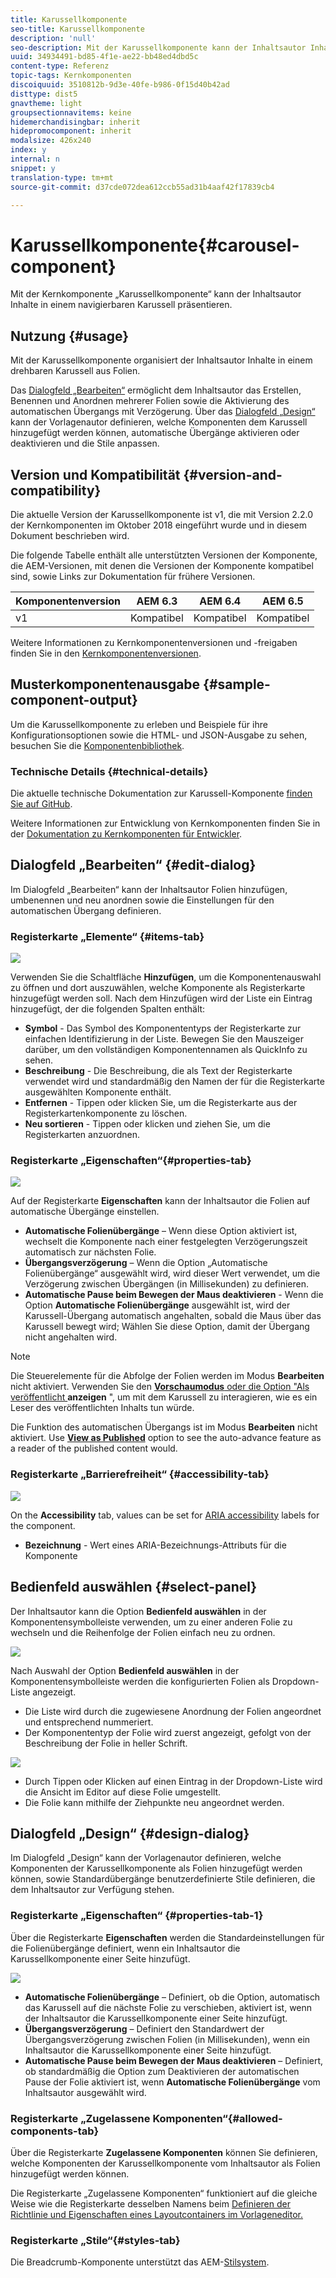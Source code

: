 ```yaml
---
title: Karussellkomponente
seo-title: Karussellkomponente
description: 'null'
seo-description: Mit der Karussellkomponente kann der Inhaltsautor Inhalte in einem drehbaren Karussell präsentieren.
uuid: 34934491-bd85-4f1e-ae22-bb48ed4dbd5c
content-type: Referenz
topic-tags: Kernkomponenten
discoiquuid: 3510812b-9d3e-40fe-b986-0f15d40b42ad
disttype: dist5
gnavtheme: light
groupsectionnavitems: keine
hidemerchandisingbar: inherit
hidepromocomponent: inherit
modalsize: 426x240
index: y
internal: n
snippet: y
translation-type: tm+mt
source-git-commit: d37cde072dea612ccb55ad31b4aaf42f17839cb4

---
```



# Karussellkomponente{#carousel-component}

Mit der Kernkomponente „Karussellkomponente“ kann der Inhaltsautor Inhalte in einem navigierbaren Karussell präsentieren.

## Nutzung {#usage}

Mit der Karussellkomponente organisiert der Inhaltsautor Inhalte in einem drehbaren Karussell aus Folien.

Das [Dialogfeld „Bearbeiten“](#edit-dialog) ermöglicht dem Inhaltsautor das Erstellen, Benennen und Anordnen mehrerer Folien sowie die Aktivierung des automatischen Übergangs mit Verzögerung. Über das [Dialogfeld „Design“](#design-dialog) kann der Vorlagenautor definieren, welche Komponenten dem Karussell hinzugefügt werden können, automatische Übergänge aktivieren oder deaktivieren und die Stile anpassen.

## Version und Kompatibilität {#version-and-compatibility}

Die aktuelle Version der Karussellkomponente ist v1, die mit Version 2.2.0 der Kernkomponenten im Oktober 2018 eingeführt wurde und in diesem Dokument beschrieben wird.

Die folgende Tabelle enthält alle unterstützten Versionen der Komponente, die AEM-Versionen, mit denen die Versionen der Komponente kompatibel sind, sowie Links zur Dokumentation für frühere Versionen.

| Komponentenversion | AEM 6.3 | AEM 6.4 | AEM 6.5 |
|--- |--- |--- |--- |
| v1 | Kompatibel | Kompatibel | Kompatibel |

Weitere Informationen zu Kernkomponentenversionen und -freigaben finden Sie in den [Kernkomponentenversionen](versions.md).

## Musterkomponentenausgabe {#sample-component-output}

Um die Karussellkomponente zu erleben und Beispiele für ihre Konfigurationsoptionen sowie die HTML- und JSON-Ausgabe zu sehen, besuchen Sie die [Komponentenbibliothek](http://opensource.adobe.com/aem-core-wcm-components/library/carousel.html).

### Technische Details {#technical-details}

Die aktuelle technische Dokumentation zur Karussell-Komponente [finden Sie auf GitHub](https://github.com/adobe/aem-core-wcm-components/blob/master/content/src/content/jcr_root/apps/core/wcm/components/carousel/v1/carousel).

Weitere Informationen zur Entwicklung von Kernkomponenten finden Sie in der [Dokumentation zu Kernkomponenten für Entwickler](developing.md).

## Dialogfeld „Bearbeiten“ {#edit-dialog}

Im Dialogfeld „Bearbeiten“ kann der Inhaltsautor Folien hinzufügen, umbenennen und neu anordnen sowie die Einstellungen für den automatischen Übergang definieren.

### Registerkarte „Elemente“ {#items-tab}

![](assets/screen-shot-2019-08-29-12.01.39.png)

Verwenden Sie die Schaltfläche **Hinzufügen**, um die Komponentenauswahl zu öffnen und dort auszuwählen, welche Komponente als Registerkarte hinzugefügt werden soll. Nach dem Hinzufügen wird der Liste ein Eintrag hinzugefügt, der die folgenden Spalten enthält:

* **Symbol** - Das Symbol des Komponententyps der Registerkarte zur einfachen Identifizierung in der Liste. Bewegen Sie den Mauszeiger darüber, um den vollständigen Komponentennamen als QuickInfo zu sehen.
* **Beschreibung** - Die Beschreibung, die als Text der Registerkarte verwendet wird und standardmäßig den Namen der für die Registerkarte ausgewählten Komponente enthält.
* **Entfernen** - Tippen oder klicken Sie, um die Registerkarte aus der Registerkartenkomponente zu löschen.
* **Neu sortieren** - Tippen oder klicken und ziehen Sie, um die Registerkarten anzuordnen.

### Registerkarte „Eigenschaften“{#properties-tab}

![](assets/screen-shot-2019-08-29-12.01.57.png)

Auf der Registerkarte **Eigenschaften** kann der Inhaltsautor die Folien auf automatische Übergänge einstellen.

* **Automatische Folienübergänge** – Wenn diese Option aktiviert ist, wechselt die Komponente nach einer festgelegten Verzögerungszeit automatisch zur nächsten Folie.
* **Übergangsverzögerung** – Wenn die Option „Automatische Folienübergänge“ ausgewählt wird, wird dieser Wert verwendet, um die Verzögerung zwischen Übergängen (in Millisekunden) zu definieren.
* **Automatische Pause beim Bewegen der Maus deaktivieren** - Wenn die Option **Automatische Folienübergänge** ausgewählt ist, wird der Karussell-Übergang automatisch angehalten, sobald die Maus über das Karussell bewegt wird; Wählen Sie diese Option, damit der Übergang nicht angehalten wird.

>[!NOTE]
>
>Die Steuerelemente für die Abfolge der Folien werden im Modus **Bearbeiten** nicht aktiviert. Verwenden Sie den [**Vorschaumodus** oder die Option "Als veröffentlicht ](https://helpx.adobe.com/experience-manager/6-5/sites/authoring/using/editing-content.html)**anzeigen[](https://helpx.adobe.com/experience-manager/6-5/sites/authoring/using/editing-content.html)** ", um mit dem Karussell zu interagieren, wie es ein Leser des veröffentlichten Inhalts tun würde.
>
>Die Funktion des automatischen Übergangs ist im Modus **Bearbeiten** nicht aktiviert. Use **[View as Published](https://helpx.adobe.com/experience-manager/6-5/sites/authoring/using/editing-content.html)** option to see the auto-advance feature as a reader of the published content would.

### Registerkarte „Barrierefreiheit“ {#accessibility-tab}

![](assets/screen-shot-2019-08-29-12.02.22.png)

On the **Accessibility** tab, values can be set for [ARIA accessibility](https://www.w3.org/WAI/standards-guidelines/aria/) labels for the component.

* **Bezeichnung** - Wert eines ARIA-Bezeichnungs-Attributs für die Komponente

## Bedienfeld auswählen {#select-panel}

Der Inhaltsautor kann die Option **Bedienfeld auswählen** in der Komponentensymbolleiste verwenden, um zu einer anderen Folie zu wechseln und die Reihenfolge der Folien einfach neu zu ordnen.

![](assets/screenshot_2018-10-11at165417.png)

Nach Auswahl der Option **Bedienfeld auswählen** in der Komponentensymbolleiste werden die konfigurierten Folien als Dropdown-Liste angezeigt.

* Die Liste wird durch die zugewiesene Anordnung der Folien angeordnet und entsprechend nummeriert.
* Der Komponententyp der Folie wird zuerst angezeigt, gefolgt von der Beschreibung der Folie in heller Schrift.

![](assets/opera_snapshot_2018-11-28141537localhost.png)

* Durch Tippen oder Klicken auf einen Eintrag in der Dropdown-Liste wird die Ansicht im Editor auf diese Folie umgestellt.
* Die Folie kann mithilfe der Ziehpunkte neu angeordnet werden.

## Dialogfeld „Design“ {#design-dialog}

Im Dialogfeld „Design“ kann der Vorlagenautor definieren, welche Komponenten der Karussellkomponente als Folien hinzugefügt werden können, sowie Standardübergänge benutzerdefinierte Stile definieren, die dem Inhaltsautor zur Verfügung stehen.

### Registerkarte „Eigenschaften“ {#properties-tab-1}

Über die Registerkarte **Eigenschaften** werden die Standardeinstellungen für die Folienübergänge definiert, wenn ein Inhaltsautor die Karussellkomponente einer Seite hinzufügt.

![](assets/screenshot_2018-11-28at141824.png)

* **Automatische Folienübergänge** – Definiert, ob die Option, automatisch das Karussell auf die nächste Folie zu verschieben, aktiviert ist, wenn der Inhaltsautor die Karussellkomponente einer Seite hinzufügt.
* **Übergangsverzögerung** – Definiert den Standardwert der Übergangsverzögerung zwischen Folien (in Millisekunden), wenn ein Inhaltsautor die Karussellkomponente einer Seite hinzufügt.
* **Automatische Pause beim Bewegen der Maus deaktivieren** – Definiert, ob standardmäßig die Option zum Deaktivieren der automatischen Pause der Folie aktiviert ist, wenn **Automatische Folienübergänge** vom Inhaltsautor ausgewählt wird.

### Registerkarte „Zugelassene Komponenten“{#allowed-components-tab}

Über die Registerkarte **Zugelassene Komponenten** können Sie definieren, welche Komponenten der Karussellkomponente vom Inhaltsautor als Folien hinzugefügt werden können.

Die Registerkarte „Zugelassene Komponenten“ funktioniert auf die gleiche Weise wie die Registerkarte desselben Namens beim [Definieren der Richtlinie und Eigenschaften eines Layoutcontainers im Vorlageneditor.](https://helpx.adobe.com/experience-manager/6-5/sites/authoring/using/templates.html)

### Registerkarte „Stile“{#styles-tab}

Die Breadcrumb-Komponente unterstützt das AEM-[Stilsystem](authoring.md#component-styling).
